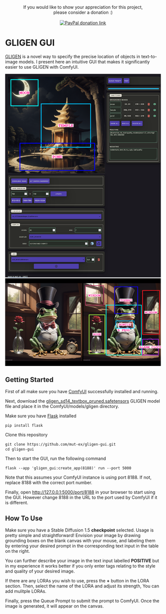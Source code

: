 <p align="center">
If you would like to show your appreciation for this project,<br>please consider a donation :)<br><br>
<a href="https://www.paypal.com/donate/?business=Y4Y75KP2JBNJW&currency_code=USD">
<img src="https://www.paypalobjects.com/en_US/i/btn/btn_donateCC_LG.gif" alt="PayPal donation link"/></a>
<p>

# GLIGEN GUI

[GLIGEN](https://gligen.github.io/) is a novel way to specify the precise location of objects in text-to-image models. I present here an intuitive GUI that makes it significantly easier to use GLIGEN with ComfyUI.

![GLIGEN GUI screenshot](gligen_gui/docs/latest.png)
![GLIGEN Example Image](gligen_gui/docs/example.png)

## Getting Started

First of all make sure you have [ComfyUI](https://github.com/comfyanonymous/ComfyUI) successfully installed and running.

Next, download the [gligen_sd14_textbox_pruned.safetensors](https://huggingface.co/comfyanonymous/GLIGEN_pruned_safetensors/blob/main/gligen_sd14_textbox_pruned.safetensors) GLIGEN model file and place it in the ComfyUI/models/gligen directory.

Make sure you have [Flask](https://flask.palletsprojects.com/en/3.0.x/) installed

    pip install flask

Clone this repository

    git clone https://github.com/mut-ex/gligen-gui.git
    cd gligen-gui

Then to start the GUI, run the following command

    flask --app 'gligen_gui:create_app(8188)' run --port 5000

Note that this assumes your ComfyUI instance is using port 8188. If not, replace 8188 with the correct port number.

Finally, open http://127.0.0.1:5000/port/8188 in your browser to start using the GUI. However change 8188 in the URL to the port used by ComfyUI if it is different.

## How To Use

Make sure you have a Stable Diffusion 1.5 **checkpoint** selected. Usage is pretty simple and straightforward! Envision your image by drawing grounding boxes on the blank canvas with your mouse, and labeling them by entering your desired prompt in the corresponding text input in the table on the right.

You can further describe your image in the text input labelled **POSITIVE** but in my experience it works better if you only enter tags relating to the style and quality of your desired image.

If there are any LORAs you wish to use, press the **+** button in the LORA section. Then, select the name of the LORA and adjust its strength, You can add mulitple LORAs.

Finally, press the Queue Prompt to submit the prompt to ComfyUI. Once the image is generated, it will appear on the canvas.
